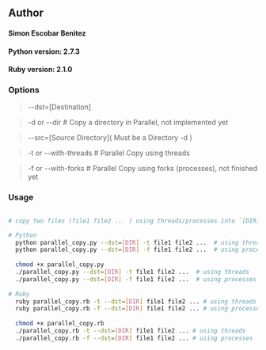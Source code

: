 ## Author
#### Simon Escobar Benitez

#### Python version: 2.7.3
#### Ruby version: 2.1.0

### Options
> --dst=[Destination]

> -d or --dir # Copy a directory in Parallel, not implemented yet

> --src=\[Source Directory\]( Must be a Directory -d )

> -t or --with-threads # Parallel Copy using threads

> -f or --with-forks # Parallel Copy using forks (processes), not finished yet

### Usage
```bash

# copy two files (file1 file2 ... ) using threads/processes into `[DIR]` directory

# Python
  python parallel_copy.py --dst=[DIR] -t file1 file2 ...  # using threads
  python parallel_copy.py --dst=[DIR] -f file1 file2 ...  # using processes
  
  chmod +x parallel_copy.py
  ./parallel_copy.py --dst=[DIR] -t file1 file2 ...  # using threads
  ./parallel_copy.py --dst=[DIR] -f file1 file2 ...  # using processes
  
# Ruby
  ruby parallel_copy.rb -t --dst=[DIR] file1 file2 ... # using threads
  ruby parallel_copy.rb -f --dst=[DIR] file1 file2 ... # using processes
  
  chmod +x parallel_copy.rb
  ./parallel_copy.rb -t --dst=[DIR] file1 file2 ... # using threads
  ./parallel_copy.rb -f --dst=[DIR] file1 file2 ... # using processes

```
